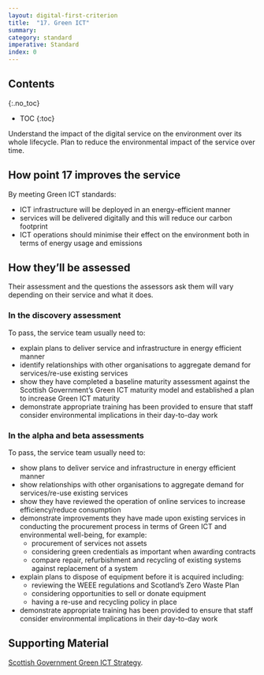 ```yaml
---
layout: digital-first-criterion
title:  "17. Green ICT"
summary:
category: standard
imperative: Standard
index: 0
---
```


## Contents
{:.no_toc}
* TOC
{:toc}
<!--TOC max3-->

Understand the impact of the digital service on the environment over its whole lifecycle. Plan to reduce the environmental impact of the service over time.

## How point 17 improves the service

By meeting Green ICT standards:

* ICT infrastructure will be deployed in an energy-efficient manner
* services will be delivered digitally and this will reduce our carbon footprint
* ICT operations should minimise their effect on the environment both in terms of energy usage and emissions

## How they’ll be assessed

Their assessment and the questions the assessors ask them will vary depending on their service and what it does.

### In the discovery assessment

To pass, the service team usually need to:

* explain plans to deliver service and infrastructure in energy efficient manner
* identify relationships with other organisations to aggregate demand for services/re-use existing services
* show they have completed a baseline maturity assessment against the Scottish Government’s Green ICT maturity model and established a plan to increase Green ICT maturity
* demonstrate appropriate training has been provided to ensure that staff consider environmental implications in their day-to-day work

### In the alpha and beta assessments

To pass, the service team usually need to:

* show plans to deliver service and infrastructure in energy efficient manner
* show relationships with other organisations to aggregate demand for services/re-use existing services
* show they have reviewed the operation of online services to increase efficiency/reduce consumption
* demonstrate improvements they have made upon existing services in conducting the procurement process in terms of Green ICT and environmental well-being, for example:
  * procurement of services not assets
  * considering green credentials as important when awarding contracts
  * compare repair, refurbishment and recycling of existing systems against replacement of a system
* explain plans to dispose of equipment before it is acquired including:
  * reviewing the WEEE regulations and Scotland’s Zero Waste Plan
  * considering opportunities to sell or donate equipment
  * having a re-use and recycling policy in place
* demonstrate appropriate training has been provided to ensure that staff consider environmental implications in their day-to-day work

## Supporting Material
[Scottish Government Green ICT Strategy](http://www.gov.scot/Topics/Economy/digital/digitalservices/greenict).
